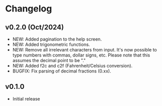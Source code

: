 # Changelog

## v0.2.0 (Oct/2024)

- NEW: Added pagination to the help screen.
- NEW: Added trigonometric functions.
- NEW: Remove all irrelevant characters from input. It's now possible to type numbers with
  commas, dollar signs, etc. Please note that this assumes the decimal point to be "."
- NEW: Added f2c and c2f (Fahrenheit/Celsius conversion).
- BUGFIX: Fix parsing of decimal fractions (0.xx).

## v0.1.0

- Initial release
